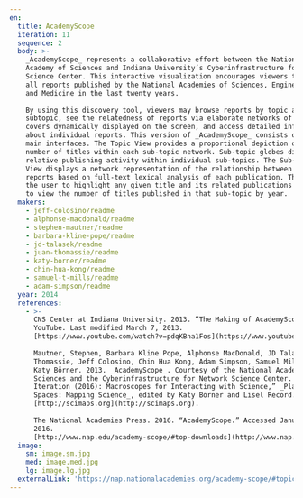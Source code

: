 ```yaml
---
en:
  title: AcademyScope
  iteration: 11
  sequence: 2
  body: >-
    _AcademyScope_ represents a collaborative effort between the National
    Academy of Sciences and Indiana University’s Cyberinfrastructure for Network
    Science Center. This interactive visualization encourages viewers to explore
    all reports published by the National Academies of Sciences, Engineering,
    and Medicine in the last twenty years.  
      
    By using this discovery tool, viewers may browse reports by topic and
    subtopic, see the relatedness of reports via elaborate networks of book
    covers dynamically displayed on the screen, and access detailed information
    about individual reports. This version of _AcademyScope_ consists of two
    main interfaces. The Topic View provides a proportional depiction of the
    number of titles within each sub-topic network. Sub-topic globes display
    relative publishing activity within individual sub-topics. The Sub-Topic
    View displays a network representation of the relationship between Academies
    reports based on full-text lexical analysis of each publication. This allows
    the user to highlight any given title and its related publications and also
    to view the number of titles published in that sub-topic by year.
  makers:
    - jeff-colosino/readme
    - alphonse-macdonald/readme
    - stephen-mautner/readme
    - barbara-kline-pope/readme
    - jd-talasek/readme
    - juan-thomassie/readme
    - katy-borner/readme
    - chin-hua-kong/readme
    - samuel-t-mills/readme
    - adam-simpson/readme
  year: 2014
  references:
    - >-
      CNS Center at Indiana University. 2013. “The Making of AcademyScope.”
      YouTube. Last modified March 7, 2013.
      [https://www.youtube.com/watch?v=pdqKBna1Fos](https://www.youtube.com/watch?v=pdqKBna1Fos).  
        
      Mautner, Stephen, Barbara Kline Pope, Alphonse MacDonald, JD Talasek, Juan
      Thomassie, Jeff Colosino, Chin Hua Kong, Adam Simpson, Samuel Mills, and
      Katy Börner. 2013. _AcademyScope_. Courtesy of the National Academy of
      Sciences and the Cyberinfrastructure for Network Science Center. In “11th
      Iteration (2016): Macroscopes for Interacting with Science,” _Places &
      Spaces: Mapping Science_, edited by Katy Börner and Lisel Record.
      [http://scimaps.org](http://scimaps.org).  
        
      The National Academies Press. 2016. “AcademyScope.” Accessed January 10,
      2016.
      [http://www.nap.edu/academy-scope/#top-downloads](http://www.nap.edu/academy-scope/#top-downloads).
  image:
    sm: image.sm.jpg
    med: image.med.jpg
    lg: image.lg.jpg
  externalLink: 'https://nap.nationalacademies.org/academy-scope/#topic=276'
---
```

